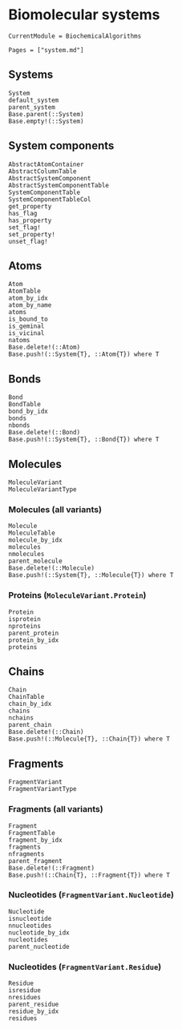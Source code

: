 # Biomolecular systems
```@meta
CurrentModule = BiochemicalAlgorithms
```

```@index
Pages = ["system.md"]
```

## Systems
```@docs
System
default_system
parent_system
Base.parent(::System)
Base.empty!(::System)
```

## System components
```@docs
AbstractAtomContainer
AbstractColumnTable
AbstractSystemComponent
AbstractSystemComponentTable
SystemComponentTable
SystemComponentTableCol
get_property
has_flag
has_property
set_flag!
set_property!
unset_flag!
```

## Atoms
```@docs
Atom
AtomTable
atom_by_idx
atom_by_name
atoms
is_bound_to
is_geminal
is_vicinal
natoms
Base.delete!(::Atom)
Base.push!(::System{T}, ::Atom{T}) where T
```

## Bonds
```@docs
Bond
BondTable
bond_by_idx
bonds
nbonds
Base.delete!(::Bond)
Base.push!(::System{T}, ::Bond{T}) where T
```

## Molecules
```@docs
MoleculeVariant
MoleculeVariantType
```

### Molecules (all variants)
```@docs
Molecule
MoleculeTable
molecule_by_idx
molecules
nmolecules
parent_molecule
Base.delete!(::Molecule)
Base.push!(::System{T}, ::Molecule{T}) where T
```

### Proteins (`MoleculeVariant.Protein`)
```@docs
Protein
isprotein
nproteins
parent_protein
protein_by_idx
proteins
```

## Chains
```@docs
Chain
ChainTable
chain_by_idx
chains
nchains
parent_chain
Base.delete!(::Chain)
Base.push!(::Molecule{T}, ::Chain{T}) where T
```

## Fragments
```@docs
FragmentVariant
FragmentVariantType
```

### Fragments (all variants)
```@docs
Fragment
FragmentTable
fragment_by_idx
fragments
nfragments
parent_fragment
Base.delete!(::Fragment)
Base.push!(::Chain{T}, ::Fragment{T}) where T
```

### Nucleotides (`FragmentVariant.Nucleotide`)
```@docs
Nucleotide
isnucleotide
nnucleotides
nucleotide_by_idx
nucleotides
parent_nucleotide
```

### Nucleotides (`FragmentVariant.Residue`)
```@docs
Residue
isresidue
nresidues
parent_residue
residue_by_idx
residues
```
